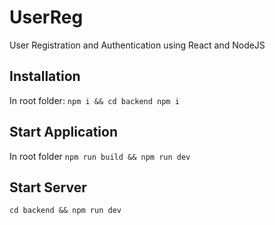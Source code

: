 # UserReg
User Registration and Authentication using React and NodeJS

## Installation
In root folder:
```npm i && cd backend npm i```

## Start Application
In root folder
```npm run build && npm run dev```

## Start Server
```cd backend && npm run dev```

